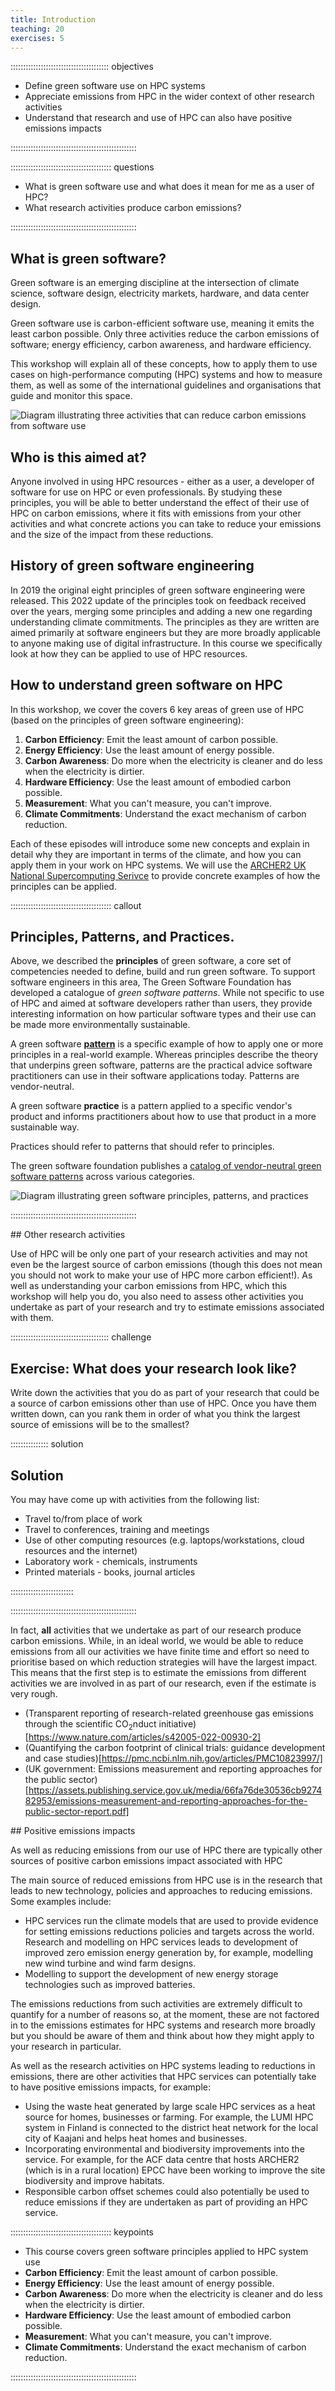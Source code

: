 ```yaml
---
title: Introduction
teaching: 20
exercises: 5
---
```


::::::::::::::::::::::::::::::::::::::: objectives

- Define green software use on HPC systems
- Appreciate emissions from HPC in the wider context of other research activities
- Understand that research and use of HPC can also have positive emissions impacts

::::::::::::::::::::::::::::::::::::::::::::::::::

:::::::::::::::::::::::::::::::::::::::: questions

- What is green software use and what does it mean for me as a user of HPC?
- What research activities produce carbon emissions?

::::::::::::::::::::::::::::::::::::::::::::::::::

## What is green software?

Green software is an emerging discipline at the intersection of climate science, software design, electricity markets, hardware, and data center design.

Green software use is carbon-efficient software use, meaning it emits the least carbon possible. Only three activities reduce the carbon emissions of software; energy efficiency, carbon awareness, and hardware efficiency.

This workshop will explain all of these concepts, how to apply them to use cases on high-performance computing (HPC) systems and how to measure them, as well as some of the international guidelines and organisations that guide and monitor this space.

![Diagram illustrating three activities that can reduce carbon emissions from software use](./fig/01_carbon_efficiency.png "image_tooltip")

## Who is this aimed at?

Anyone involved in using HPC resources - either as a user, a developer of software for use on HPC or even professionals. By studying these principles, you will be able to better understand the effect of their use of HPC on carbon emissions, where it fits with emissions from your other activities and what concrete actions you can take to reduce your emissions and the size of the impact from these reductions.

## History of green software engineering

In 2019 the original eight principles of green software engineering were released. This 2022 update of the principles took on feedback received over the years, merging some principles and adding a new one regarding understanding climate commitments. The principles as they are written are aimed primarily at software engineers but they are more broadly applicable to anyone making use of digital infrastructure. In this course we specifically look at how they can be applied to use of HPC resources.

## How to understand green software on HPC

In this workshop, we cover the covers 6 key areas of green use of HPC (based on the principles of green software engineering):

1. **Carbon Efficiency**: Emit the least amount of carbon possible.
2. **Energy Efficiency**: Use the least amount of energy possible.
3. **Carbon Awareness**: Do more when the electricity is cleaner and do less when the electricity is dirtier.
4. **Hardware Efficiency**: Use the least amount of embodied carbon possible.
5. **Measurement**: What you can't measure, you can't improve.
6. **Climate Commitments**: Understand the exact mechanism of carbon reduction.

Each of these episodes will introduce some new concepts and explain in detail why they are important in terms of the climate, and how you can apply them in your work on HPC systems. We will use the [ARCHER2 UK National Supercomputing Serivce](https://www.archer2.ac.uk) to provide concrete examples of how the principles can be applied.

:::::::::::::::::::::::::::::::::::::::: callout

## Principles, Patterns, and Practices.

Above, we described the **principles** of green software, a core set of competencies needed to define, build and run green software. To support software engineers in this area, The Green Software Foundation has developed a catalogue of *green software patterns*. While not specific to use of HPC and aimed at software developers rather than users, they provide interesting information on how particular software types and their use can be made more environmentally sustainable.

A green software [**pattern**](https://patterns.greensoftware.foundation/) is a specific example of how to apply one or more principles in a real-world example. Whereas principles describe the theory that underpins green software, patterns are the practical advice software practitioners can use in their software applications today. Patterns are vendor-neutral.

A green software **practice** is a pattern applied to a specific vendor's product and informs practitioners about how to use that product in a more sustainable way. 

Practices should refer to patterns that should refer to principles.

The green software foundation publishes a [catalog of vendor-neutral green software patterns](https://patterns.greensoftware.foundation/) across various categories.
 
![Diagram illustrating green software principles, patterns, and practices](./fig/GSF_Principles_Patterns_Practices_v2.png "Green Software Principles, Patterns, and Practices")

::::::::::::::::::::::::::::::::::::::::::::::::::

## Other research activities

Use of HPC will be only one part of your research activities and may not even be the largest source of carbon emissions (though this does not mean you should not work to make your use of HPC more carbon efficient!). As well as understanding your carbon emissions from HPC, which this workshop will help you do, you also need to assess other activities you undertake as part of your research and try to estimate emissions associated with them.

:::::::::::::::::::::::::::::::::::::::  challenge

## Exercise: What does your research look like?

Write down the activities that you do as part of your research that could be a source of carbon emissions other than use of HPC. Once you have them written down, can you rank them in order of what you think the largest source of emissions will be to the smallest?

:::::::::::::::  solution

## Solution

You may have come up with activities from the following list:

- Travel to/from place of work
- Travel to conferences, training and meetings
- Use of other computing resources (e.g. laptops/workstations, cloud resources and the internet)
- Laboratory work - chemicals, instruments
- Printed materials - books, journal articles

:::::::::::::::::::::::::

::::::::::::::::::::::::::::::::::::::::::::::::::

In fact, **all** activities that we undertake as part of our research produce carbon emissions. While, in an ideal world, we would be able to reduce emissions from all our activities we have finite time and effort so need to prioritise based on which reduction strategies will have the largest impact. This means that the first step is to estimate the emissions from different activities we are involved in as part of our research, even if the estimate is very rough.

- (Transparent reporting of research-related greenhouse gas emissions through the scientific CO<sub>2</sub>nduct initiative)[https://www.nature.com/articles/s42005-022-00930-2]
- (Quantifying the carbon footprint of clinical trials: guidance development and case studies)[https://pmc.ncbi.nlm.nih.gov/articles/PMC10823997/]
- (UK government: Emissions measurement and reporting approaches for the public sector)[https://assets.publishing.service.gov.uk/media/66fa76de30536cb927482953/emissions-measurement-and-reporting-approaches-for-the-public-sector-report.pdf]

<!-- TODO: Link to resources that help estimate emissions from other parts of a research workflow (laptops, lab work, travel to/from work location) -->

## Positive emissions impacts

As well as reducing emissions from our use of HPC there are typically other sources of positive carbon emissions impact associated with HPC 

The main source of reduced emissions from HPC use is in the research that leads to new technology, policies and approaches to reducing emissions. Some examples include:

- HPC services run the climate models that are used to provide evidence for setting emissions reductions policies and targets across the world.
Research and modelling on HPC services leads to development of improved zero emission energy generation by, for example, modelling new wind turbine and wind farm designs.
- Modelling to support the development of new energy storage technologies such as improved batteries.

The emissions reductions from such activities are extremely difficult to quantify for a number of reasons so, at the moment, these are not factored in to the emissions estimates for HPC systems and research more broadly but you should be aware of them and think about how they might apply to your research in particular.

As well as the research activities on HPC systems leading to reductions in emissions, there are other activities that HPC services can potentially take to have positive emissions impacts, for example:

- Using the waste heat generated by large scale HPC services as a heat source for homes, businesses or farming. For example, the LUMI HPC system in Finland is connected to the district heat network for the local city of Kaajani and helps heat homes and businesses.
- Incorporating environmental and biodiversity improvements into the service. For example, for the ACF data centre that hosts ARCHER2 (which is in a rural location) EPCC have been working to improve the site biodiversity and improve habitats.
- Responsible carbon offset schemes could also potentially be used to reduce emissions if they are undertaken as part of providing an HPC service.

<!--  LocalWords:  keypoints links.md endcomment
 -->

:::::::::::::::::::::::::::::::::::::::: keypoints

- This course covers green software principles applied to HPC system use
- **Carbon Efficiency**: Emit the least amount of carbon possible.
- **Energy Efficiency**: Use the least amount of energy possible.
- **Carbon Awareness**: Do more when the electricity is cleaner and do less when the electricity is dirtier.
- **Hardware Efficiency**: Use the least amount of embodied carbon possible.
- **Measurement**: What you can't measure, you can't improve.
- **Climate Commitments**: Understand the exact mechanism of carbon reduction.

::::::::::::::::::::::::::::::::::::::::::::::::::
